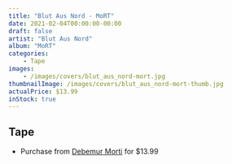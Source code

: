 ```yaml
---
title: "Blut Aus Nord - MoRT"
date: 2021-02-04T00:00:00-00:00
draft: false
artist: "Blut Aus Nord"
album: "MoRT"
categories:
    - Tape
images:
    - /images/covers/blut_aus_nord-mort.jpg
thumbnailImage: /images/covers/blut_aus_nord-mort-thumb.jpg
actualPrice: $13.99
inStock: true
---
```


## Tape
* Purchase from [Debemur Morti](https://debemurmorti.aisamerch.com/item/99599) for $13.99
